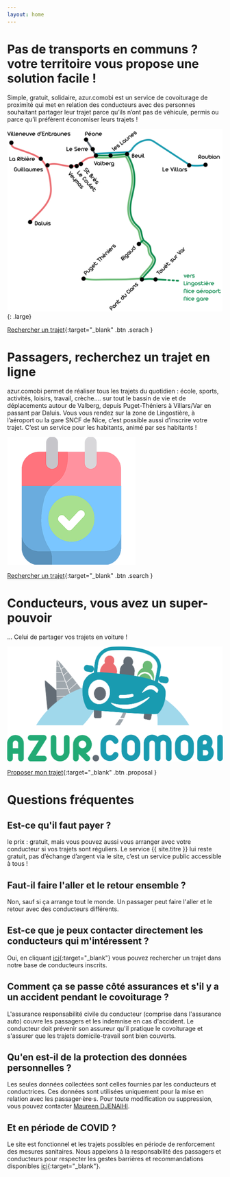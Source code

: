 ```yaml
---
layout: home
---
```

# Pas de transports en communs ? votre territoire vous propose une solution facile ! 
Simple, gratuit, solidaire, azur.comobi est un service de covoiturage de proximité qui met en relation des conducteurs avec des personnes souhaitant partager leur trajet parce qu’ils n’ont pas de véhicule, permis ou parce qu’il préfèrent économiser leurs trajets !

![Carte](/assets/images/carte.png){: .large}

[Rechercher un trajet](/recherche){:target="_blank" .btn .serach }

# Passagers, recherchez un trajet en ligne
azur.comobi permet de réaliser tous les trajets du quotidien : école, sports, activités, loisirs, travail, crèche…. sur tout le bassin de vie et de déplacements autour de Valberg, depuis Puget-Théniers à Villars/Var en passant par Daluis. Vous vous rendez sur la zone de Lingostière, à l’aéroport ou la gare SNCF de Nice, c’est possible aussi d’inscrire votre trajet. C’est un service pour les habitants, animé par ses habitants !

![Calendrier](/assets/images/calendrier.png)

[Rechercher un trajet](/recherche){:target="_blank" .btn .search }

# Conducteurs, vous avez un super-pouvoir
... Celui de partager vos trajets en voiture !

![Hero](/assets/images/logo-azurcomobi-vertical.png)

[Proposer mon trajet](https://docs.google.com/forms/d/e/1FAIpQLSeInZJD79GJ-qg3Tkjz47uqsVgsZVy5awevxvhB67jK8KGGJQ/viewform?usp=sf_link){:target="_blank" .btn .proposal }

<!-- section -->
# Questions fréquentes

## Est-ce qu'il faut payer ?
le prix : gratuit, mais vous pouvez aussi vous arranger avec votre conducteur si vos trajets sont réguliers. 
Le service {{ site.titre }} lui reste gratuit, pas d’échange d’argent via le site, c’est un service public accessible à tous !

## Faut-il faire l'aller et le retour ensemble ?
Non, sauf si ça arrange tout le monde. Un passager peut faire
l'aller et le retour avec des conducteurs différents.

## Est-ce que je peux contacter directement les conducteurs qui m'intéressent ?
Oui, en cliquant [ici](/recherche){:target="_blank"} vous pouvez
rechercher un trajet dans notre base de conducteurs inscrits.

## Comment ça se passe côté assurances et s'il y a un accident pendant le covoiturage ?
L'assurance responsabilité civile du conducteur (comprise dans
l'assurance auto) couvre les passagers et les indemnise en cas
d'accident. Le conducteur doit prévenir son assureur qu'il pratique
le covoiturage et s'assurer que les trajets domicile-travail sont
bien couverts.

## Qu'en est-il de la protection des données personnelles ?
Les seules données collectées sont celles fournies par les conducteurs et conductrices.
Ces données sont utilisées uniquement pour la mise en relation avec les passager·ère·s.
Pour toute modification ou suppression, vous pouvez contacter [Maureen DJENAIHI](mailto:mdjenaihi@valberg.com).

## Et en période de COVID ?
Le site est fonctionnel et les trajets possibles en période de renforcement des
mesures sanitaires. Nous appelons à la responsabilité des passagers et
conducteurs pour respecter les gestes barrières et recommandations
disponibles [ici](https://www.gouvernement.fr/sites/default/files/affiche_gestes_barrieres_covoiturage_a4.pdf){:target="_blank"}.

